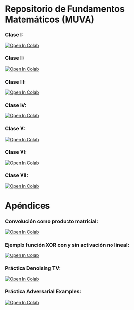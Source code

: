 # Repositorio de Fundamentos Matemáticos (MUVA)

### Clase I: <a href="https://githubtocolab.com/rollervan/FunMat/blob/main/Codes/Clase%20I.ipynb">
  <img src="https://colab.research.google.com/assets/colab-badge.svg" alt="Open In Colab"/>
</a>

### Clase II: <a href="https://githubtocolab.com/rollervan/FunMat/blob/main/Codes/Clase%20II.ipynb">
  <img src="https://colab.research.google.com/assets/colab-badge.svg" alt="Open In Colab"/>
</a>

### Clase III: <a href="https://githubtocolab.com/rollervan/FunMat/blob/main/Codes/Clase%20III.ipynb">
  <img src="https://colab.research.google.com/assets/colab-badge.svg" alt="Open In Colab"/>
</a>

### Clase IV: <a href="https://githubtocolab.com/rollervan/FunMat/blob/main/Codes/Clase%20IV.ipynb">
  <img src="https://colab.research.google.com/assets/colab-badge.svg" alt="Open In Colab"/>
</a>

### Clase V: <a href="https://githubtocolab.com/rollervan/FunMat/blob/main/Codes/Clase%20V.ipynb">
  <img src="https://colab.research.google.com/assets/colab-badge.svg" alt="Open In Colab"/>
</a>

### Clase VI: <a href="https://githubtocolab.com/rollervan/FunMat/blob/main/Codes/Clase%20VI.ipynb">
  <img src="https://colab.research.google.com/assets/colab-badge.svg" alt="Open In Colab"/>
</a>

### Clase VII: <a href="https://githubtocolab.com/rollervan/FunMat/blob/main/Codes/Clase%20VII.ipynb">
  <img src="https://colab.research.google.com/assets/colab-badge.svg" alt="Open In Colab"/>
</a>


# Apéndices

### Convolución como producto matricial: <a href="https://githubtocolab.com/rollervan/FunMat/blob/main/Codes/Convolution%20as%20a%20Matrix%20Product.ipynb">
  <img src="https://colab.research.google.com/assets/colab-badge.svg" alt="Open In Colab"/>
</a>

### Ejemplo función XOR con y sin activación no lineal: <a href="https://githubtocolab.com/rollervan/FunMat/blob/main/Codes/XOR_example.ipynb">
  <img src="https://colab.research.google.com/assets/colab-badge.svg" alt="Open In Colab"/>
</a>


### Práctica Denoising TV: <a href="https://githubtocolab.com/rollervan/FunMat/blob/main/Codes/Práctica_TV_TF2.ipynb">
  <img src="https://colab.research.google.com/assets/colab-badge.svg" alt="Open In Colab"/>
</a>

### Práctica Adversarial Examples: <a href="https://githubtocolab.com/rollervan/FunMat/blob/main/Codes/Práctica_Adversarial_Examples.ipynb">
  <img src="https://colab.research.google.com/assets/colab-badge.svg" alt="Open In Colab"/>
</a>
